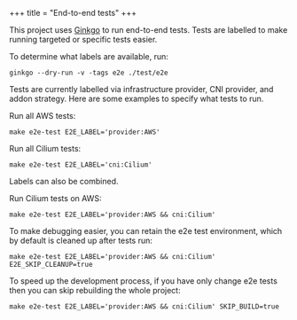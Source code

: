 +++
title = "End-to-end tests"
+++

This project uses [Ginkgo] to run end-to-end tests. Tests are labelled to make running targeted or specific tests
easier.

To determine what labels are available, run:

```shell
ginkgo --dry-run -v -tags e2e ./test/e2e
```

Tests are currently labelled via infrastructure provider, CNI provider, and addon strategy. Here are some examples to
specify what tests to run.

Run all AWS tests:

```shell
make e2e-test E2E_LABEL='provider:AWS'
```

Run all Cilium tests:

```shell
make e2e-test E2E_LABEL='cni:Cilium'
```

Labels can also be combined.

Run Cilium tests on AWS:

```shell
make e2e-test E2E_LABEL='provider:AWS && cni:Cilium'
```

To make debugging easier, you can retain the e2e test environment, which by default is cleaned up after tests run:

```shell
make e2e-test E2E_LABEL='provider:AWS && cni:Cilium' E2E_SKIP_CLEANUP=true
```

To speed up the development process, if you have only change e2e tests then you can skip rebuilding the whole project:

```shell
make e2e-test E2E_LABEL='provider:AWS && cni:Cilium' SKIP_BUILD=true
```

[Ginkgo]: https://onsi.github.io/ginkgo/
